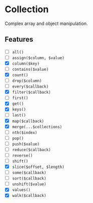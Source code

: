 # Collection

Complex array and object manipulation.

## Features

- [ ] `all()`
- [ ] `assign($column, $value)`
- [X] `column($key)`
- [ ] `contains($value)`
- [X] `count()`
- [ ] `drop($column)`
- [ ] `every($callback)`
- [X] `filter($callback)`
- [ ] `first()`
- [X] `get()`
- [X] `keys()`
- [ ] `last()`
- [X] `map($callback)`
- [X] `merge(...$collections)`
- [ ] `nth($index)`
- [ ] `pop()`
- [ ] `push($value)`
- [ ] `reduce($callback)`
- [ ] `reverse()`
- [ ] `shift()`
- [X] `slice($offset, $length)`
- [ ] `some($callback)`
- [ ] `sort($callback)`
- [ ] `unshift($value)`
- [X] `values()`
- [X] `walk($callback)`
